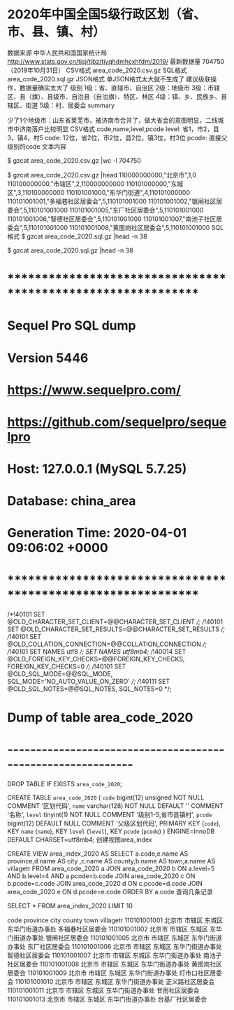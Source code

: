 # 2020年中国全国5级行政区划（省、市、县、镇、村）
数据来源 中华人民共和国国家统计局 http://www.stats.gov.cn/tjsj/tjbz/tjyqhdmhcxhfdm/2019/
最新数据量 704750 （2019年10月31日）
CSV格式 area_code_2020.csv.gz
SQL格式 area_code_2020.sql.gz
JSON格式 单JSON格式太大就不生成了
建议级联操作，数据量确实太大了
级别
1级：省、直辖市、自治区
2级：地级市
3级：市辖区、县（旗）、县级市、自治县（自治旗）、特区、林区
4级：镇、乡、民族乡、县辖区、街道
5级：村、居委会
summary

少了1个地级市：山东省莱芜市，被济南市合并了，做大省会的意图明显，二线城市中济南落户比较明显
CSV格式
code,name,level,pcode
level: 省1，市2，县3，镇4，村5
code: 12位，省2位，市2位，县2位，镇3位，村3位
pcode: 直接父级别的code
文本内容

$ gzcat area_code_2020.csv.gz |wc -l
  704750

$ gzcat area_code_2020.csv.gz |head
110000000000,"北京市",1,0
110100000000,"市辖区",2,110000000000
110101000000,"东城区",3,110100000000
110101001000,"东华门街道",4,110101000000
110101001001,"多福巷社区居委会",5,110101001000
110101001002,"银闸社区居委会",5,110101001000
110101001005,"东厂社区居委会",5,110101001000
110101001006,"智德社区居委会",5,110101001000
110101001007,"南池子社区居委会",5,110101001000
110101001008,"黄图岗社区居委会",5,110101001000
SQL 格式
$ gzcat area_code_2020.sql.gz |head -n 38

$ gzcat area_code_2020.sql.gz |head -n 38
# ************************************************************
# Sequel Pro SQL dump
# Version 5446
#
# https://www.sequelpro.com/
# https://github.com/sequelpro/sequelpro
#
# Host: 127.0.0.1 (MySQL 5.7.25)
# Database: china_area
# Generation Time: 2020-04-01 09:06:02 +0000
# ************************************************************


/*!40101 SET @OLD_CHARACTER_SET_CLIENT=@@CHARACTER_SET_CLIENT */;
/*!40101 SET @OLD_CHARACTER_SET_RESULTS=@@CHARACTER_SET_RESULTS */;
/*!40101 SET @OLD_COLLATION_CONNECTION=@@COLLATION_CONNECTION */;
/*!40101 SET NAMES utf8 */;
SET NAMES utf8mb4;
/*!40014 SET @OLD_FOREIGN_KEY_CHECKS=@@FOREIGN_KEY_CHECKS, FOREIGN_KEY_CHECKS=0 */;
/*!40101 SET @OLD_SQL_MODE=@@SQL_MODE, SQL_MODE='NO_AUTO_VALUE_ON_ZERO' */;
/*!40111 SET @OLD_SQL_NOTES=@@SQL_NOTES, SQL_NOTES=0 */;


# Dump of table area_code_2020
# ------------------------------------------------------------

DROP TABLE IF EXISTS `area_code_2020`;

CREATE TABLE `area_code_2020` (
  `code` bigint(12) unsigned NOT NULL COMMENT '区划代码',
  `name` varchar(128) NOT NULL DEFAULT '' COMMENT '名称',
  `level` tinyint(1) NOT NULL COMMENT '级别1-5,省市县镇村',
  `pcode` bigint(12) DEFAULT NULL COMMENT '父级区划代码',
  PRIMARY KEY (`code`),
  KEY `name` (`name`),
  KEY `level` (`level`),
  KEY `pcode` (`pcode`)
) ENGINE=InnoDB DEFAULT CHARSET=utf8mb4;
创建视图area_index

CREATE VIEW area_index_2020 AS
    SELECT a.code,e.name AS province,d.name AS city  ,c.name AS county,b.name AS town,a.name AS villagetr
    FROM area_code_2020 a
        JOIN area_code_2020 b ON a.level=5 AND b.level=4 AND a.pcode=b.code
        JOIN area_code_2020 c ON b.pcode=c.code
        JOIN area_code_2020 d ON c.pcode=d.code
        JOIN area_code_2020 e ON d.pcode=e.code
    ORDER BY a.code
查询几条记录

SELECT * FROM area_index_2020 LIMIT 10

code    province    city    county  town    villagetr
110101001001    北京市 市辖区 东城区 东华门街道办事处    多福巷社区居委会
110101001002    北京市 市辖区 东城区 东华门街道办事处    银闸社区居委会
110101001005    北京市 市辖区 东城区 东华门街道办事处    东厂社区居委会
110101001006    北京市 市辖区 东城区 东华门街道办事处    智德社区居委会
110101001007    北京市 市辖区 东城区 东华门街道办事处    南池子社区居委会
110101001008    北京市 市辖区 东城区 东华门街道办事处    黄图岗社区居委会
110101001009    北京市 市辖区 东城区 东华门街道办事处    灯市口社区居委会
110101001010    北京市 市辖区 东城区 东华门街道办事处    正义路社区居委会
110101001011    北京市 市辖区 东城区 东华门街道办事处    甘雨社区居委会
110101001013    北京市 市辖区 东城区 东华门街道办事处    台基厂社区居委会
